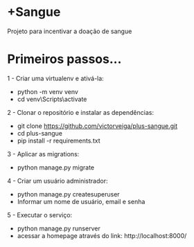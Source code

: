 # +Sangue
Projeto para incentivar a doação de sangue 

# Primeiros passos...

1 - Criar uma virtualenv e ativá-la:  
  * python -m venv venv  
  * cd venv\Scripts\activate 
  
2 - Clonar o repositório e instalar as dependências:
  * git clone https://github.com/victorveiga/plus-sangue.git
  * cd plus-sangue
  * pip install -r requirements.txt
  
3 - Aplicar as migrations:
  * python manage.py migrate
  
4 - Criar um usuário administrador:
  * python manage.py createsuperuser
  * Informar um nome de usuário, email e senha
  
5 - Executar o serviço:
  * python manage.py runserver
  * acessar a homepage através do link: http://localhost:8000/

